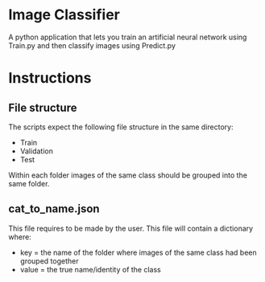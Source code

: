 # Image Classifier

A python application that lets you train an artificial neural network using Train.py and then classify images using Predict.py

# Instructions

## File structure

The scripts expect the following file structure in the same directory:

* Train
* Validation
* Test

Within each folder images of the same class should be grouped into the same folder.

## cat_to_name.json

This file requires to be made by the user. This file will contain a dictionary where:

* key = the name of the folder where images of the same class had been grouped together
* value = the true name/identity of the class
